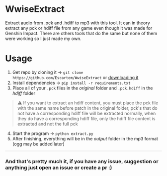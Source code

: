 # WwiseExtract
Extract audio from .pck and .hdiff to mp3 with this tool. It can in theory extract any pck or hdiff file from any game even though it was made for Genshin Impact. There are others tools that do the same but none of them were working so I just made my own.

# Usage

1. Get repo by cloning it -> `git clone https://github.com/Escartem/WwiseExtract` or [downloading it](https://github.com/Escartem/WwiseExtract/archive/refs/heads/master.zip)
2. Install dependencies -> `pip install -r requirements.txt`
3. Place all of your `.pck` files in the *original* folder and `.pck.hdiff` in the *hdiff* folder
> ⚠️ If you want to extract an hdiff content, you must place the pck file with the same name before patch in the original folder, pck's that do not have a corresponding hdiff file will be extracted normally, when they do have a corresponding hdiff file, only the hdiff file content is extracted and not the full pck
4. Start the program -> `python extract.py`
5. After finishing, everything will be in the *output* folder in the mp3 format (ogg may be added later)

---

### And that's pretty much it, if you have any issue, suggestion or anything just open an issue or create a pr :)
